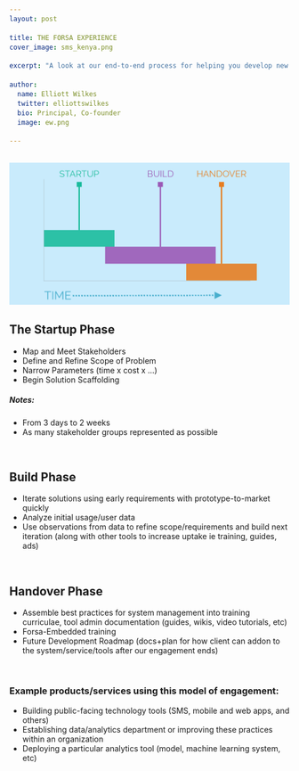```yaml
---
layout: post

title: THE FORSA EXPERIENCE
cover_image: sms_kenya.png

excerpt: "A look at our end-to-end process for helping you develop new systems"

author:
  name: Elliott Wilkes
  twitter: elliottswilkes
  bio: Principal, Co-founder
  image: ew.png
  
---
```


<br>

<div class="full zoomable"><img src="/images/forsa_phases_graph.png"></div>

## The Startup Phase
- Map and Meet Stakeholders
- Define and Refine Scope of Problem
- Narrow Parameters (time x cost x ...)
- Begin Solution Scaffolding


##### Notes:
- From 3 days to 2 weeks
- As many stakeholder groups represented as possible

<br>

## Build Phase

- Iterate solutions using early requirements with prototype-to-market quickly
- Analyze initial usage/user data
- Use observations from data to refine scope/requirements and build next iteration (along with other tools to increase uptake ie training, guides, ads)

<br>

## Handover Phase
- Assemble best practices for system management into training curriculae, tool admin documentation (guides, wikis, video tutorials, etc)
- Forsa-Embedded training
- Future Development Roadmap (docs+plan for how client can addon to the system/service/tools after our engagement ends)

<br>

### Example products/services using this model of engagement:
- Building public-facing technology tools (SMS, mobile and web apps, and others)
- Establishing data/analytics department or improving these practices within an organization
- Deploying a particular analytics tool (model, machine learning system, etc)

<br>
